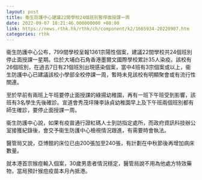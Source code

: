 ```yaml
---
layout: post
title: 衞生防護中心建議22間學校24個班別暫停面授課一周
date: 2022-09-07 18:21:46.000000000 +08:00
link: https://news.rthk.hk/rthk/ch/component/k2/1665934-20220907.htm
categories: rthk
---
```


衞生防護中心公布，799間學校呈報1361宗陽性個案，建議22間學校共24個班別停止面授課一星期。位於大埔白石角香港墨爾文國際學校累計35人染疫。該校有26個班別，在過去7日有21個班別出現感染個案，當中4班有3宗個案或以上，衞生防護中心已建議該校小學部全校停課一周，暫時未見該校有明顯聚會或有流行性關連。

至於早前有兩班上午班要停止面授課的綠揚幼稚園，再有一班下午班受到影響，該班有3名學生先後確診。宣道會秀茂坪陳李詠貞幼稚園早上及下午班兩個班別都有師生確診，要停止面授課一周。

衞生防護中心說，如果有疫苗通行證紅碼人士到訪指定處所，而政府資訊科技辦公室接獲紀錄後，會交予衞生防護中心檢視情況跟進，有需要時會執法。

醫管局又說，亞博館的床位已由200張加至240張，有計劃在中秋節後再增加病床數量。

就本港首宗猴痘輸入個案，30歲男患者情況穩定，醫管局說不用為他處方特效藥物，當局預計猴痘疫苗本月內抵港。
